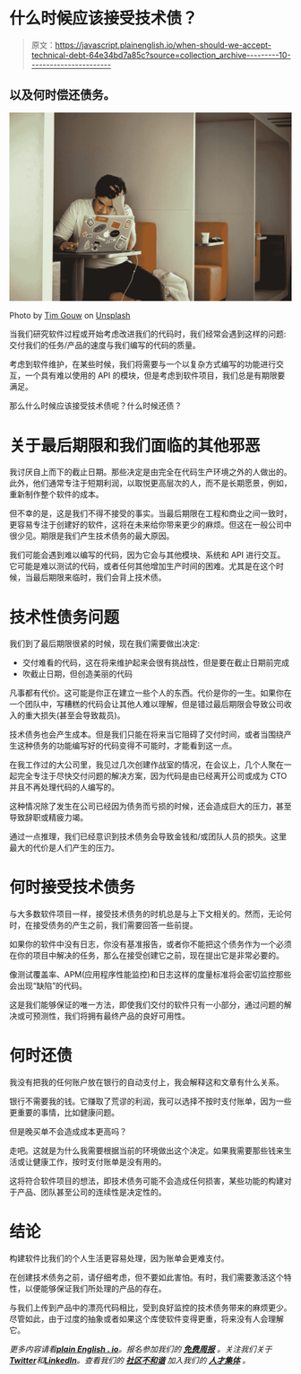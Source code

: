 # 什么时候应该接受技术债？

> 原文：<https://javascript.plainenglish.io/when-should-we-accept-technical-debt-64e34bd7a85c?source=collection_archive---------10----------------------->

## 以及何时偿还债务。

![](img/5478ad8139e43aa9b9ba57efae52de5e.png)

Photo by [Tim Gouw](https://unsplash.com/es/@punttim?utm_source=medium&utm_medium=referral) on [Unsplash](https://unsplash.com?utm_source=medium&utm_medium=referral)

当我们研究软件过程或开始考虑改进我们的代码时，我们经常会遇到这样的问题:交付我们的任务/产品的速度与我们编写的代码的质量。

考虑到软件维护，在某些时候，我们将需要与一个以复杂方式编写的功能进行交互，一个具有难以使用的 API 的模块，但是考虑到软件项目，我们总是有期限要满足。

那么什么时候应该接受技术债呢？什么时候还债？

# 关于最后期限和我们面临的其他邪恶

我讨厌自上而下的截止日期。那些决定是由完全在代码生产环境之外的人做出的。此外，他们通常专注于短期利润，以取悦更高层次的人，而不是长期愿景，例如，重新制作整个软件的成本。

但不幸的是，这是我们不得不接受的事实。当最后期限在工程和商业之间一致时，更容易专注于创建好的软件，这将在未来给你带来更少的麻烦。但这在一般公司中很少见。期限是我们产生技术债务的最大原因。

我们可能会遇到难以编写的代码，因为它会与其他模块、系统和 API 进行交互。它可能是难以测试的代码，或者任何其他增加生产时间的困难。尤其是在这个时候，当最后期限来临时，我们会背上技术债。

# 技术性债务问题

我们到了最后期限很紧的时候，现在我们需要做出决定:

*   交付难看的代码，这在将来维护起来会很有挑战性，但是要在截止日期前完成
*   吹截止日期，但创造美丽的代码

凡事都有代价。这可能是你正在建立一些个人的东西。代价是你的一生。如果你在一个团队中，写糟糕的代码会让其他人难以理解，但是错过最后期限会导致公司收入的重大损失(甚至会导致裁员)。

技术债务也会产生成本。但是我们只能在将来当它阻碍了交付时间，或者当围绕产生这种债务的功能编写好的代码变得不可能时，才能看到这一点。

在我工作过的大公司里，我见过几次创建作战室的情况，在会议上，几个人聚在一起完全专注于尽快交付问题的解决方案，因为代码是由已经离开公司或成为 CTO 并且不再处理代码的人编写的。

这种情况除了发生在公司已经因为债务而亏损的时候，还会造成巨大的压力，甚至导致辞职或精疲力竭。

通过一点推理，我们已经意识到技术债务会导致金钱和/或团队人员的损失。这里最大的代价是人们产生的压力。

# 何时接受技术债务

与大多数软件项目一样，接受技术债务的时机总是与上下文相关的。然而，无论何时，在接受债务的产生之前，我们需要回答一些前提。

如果你的软件中没有日志，你没有基准报告，或者你不能把这个债务作为一个必须在你的项目中解决的任务，那么在接受创建它之前，现在提出它是非常必要的。

像测试覆盖率、APM(应用程序性能监控)和日志这样的度量标准将会密切监控那些会出现“缺陷”的代码。

这是我们能够保证的唯一方法，即使我们交付的软件只有一小部分，通过问题的解决或可预测性，我们将拥有最终产品的良好可用性。

# 何时还债

我没有把我的任何账户放在银行的自动支付上，我会解释这和文章有什么关系。

银行不需要我的钱。它赚取了荒谬的利润，我可以选择不按时支付账单，因为一些更重要的事情，比如健康问题。

但是晚买单不会造成成本更高吗？

走吧。这就是为什么我需要根据当前的环境做出这个决定。如果我需要那些钱来生活或让健康工作，按时支付账单是没有用的。

这将符合软件项目的想法，即技术债务可能不会造成任何损害，某些功能的构建对于产品、团队甚至公司的连续性是决定性的。

# 结论

构建软件比我们的个人生活更容易处理，因为账单会更难支付。

在创建技术债务之前，请仔细考虑，但不要如此害怕。有时，我们需要激活这个特性，以便能够保证我们所处理的产品的存在。

与我们上传到产品中的漂亮代码相比，受到良好监控的技术债务带来的麻烦更少。尽管如此，由于过度的抽象或者如果这个库使软件变得更重，将来没有人会理解它。

*更多内容请看*[***plain English . io***](https://plainenglish.io/)*。报名参加我们的* [***免费周报***](http://newsletter.plainenglish.io/) *。关注我们关于*[***Twitter***](https://twitter.com/inPlainEngHQ)*和*[***LinkedIn***](https://www.linkedin.com/company/inplainenglish/)*。查看我们的* [***社区不和谐***](https://discord.gg/GtDtUAvyhW) *加入我们的* [***人才集体***](https://inplainenglish.pallet.com/talent/welcome) *。*